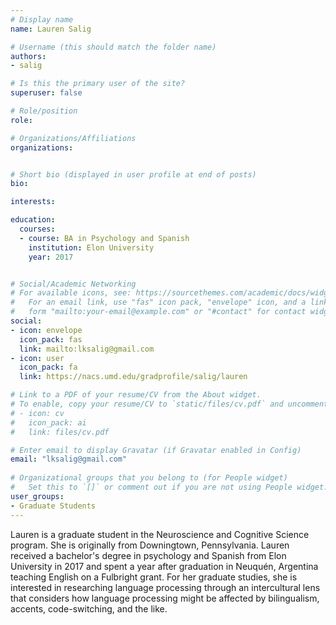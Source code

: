 ```yaml
---
# Display name
name: Lauren Salig

# Username (this should match the folder name)
authors:
- salig

# Is this the primary user of the site?
superuser: false

# Role/position
role:

# Organizations/Affiliations
organizations:


# Short bio (displayed in user profile at end of posts)
bio:

interests:

education:
  courses:
  - course: BA in Psychology and Spanish
    institution: Elon University 
    year: 2017


# Social/Academic Networking
# For available icons, see: https://sourcethemes.com/academic/docs/widgets/#icons
#   For an email link, use "fas" icon pack, "envelope" icon, and a link in the
#   form "mailto:your-email@example.com" or "#contact" for contact widget.
social:
- icon: envelope
  icon_pack: fas
  link: mailto:lksalig@gmail.com
- icon: user
  icon_pack: fa
  link: https://nacs.umd.edu/gradprofile/salig/lauren

# Link to a PDF of your resume/CV from the About widget.
# To enable, copy your resume/CV to `static/files/cv.pdf` and uncomment the lines below.  
# - icon: cv
#   icon_pack: ai
#   link: files/cv.pdf

# Enter email to display Gravatar (if Gravatar enabled in Config)
email: "lksalig@gmail.com"
  
# Organizational groups that you belong to (for People widget)
#   Set this to `[]` or comment out if you are not using People widget.  
user_groups:
- Graduate Students
---
```

Lauren is a graduate student in the Neuroscience and Cognitive Science program. She is originally from Downingtown, Pennsylvania. Lauren received a bachelor's degree in psychology and Spanish from Elon University in 2017 and spent a year after graduation in Neuquén, Argentina teaching English on a Fulbright grant. For her graduate studies, she is interested in researching language processing through an intercultural lens that considers how language processing might be affected by bilingualism, accents, code-switching, and the like.